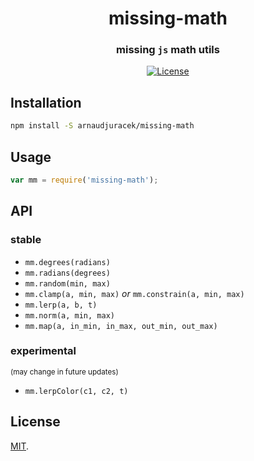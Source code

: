 <h1 align="center">missing-math</h1>
<h3 align="center">missing <code>js</code> math utils</h3>
<div align="center">
  <!-- License -->
  <a href="https://raw.githubusercontent.com/arnaudjuracek/xy/master/LICENSE">
    <img src="https://img.shields.io/badge/license-MIT-blue.svg?style=flat-square" alt="License" />
  </a>
</div>

## Installation

```sh
npm install -S arnaudjuracek/missing-math
```

## Usage

```js
var mm = require('missing-math');
```

## API

### stable
+ `mm.degrees(radians)`
+ `mm.radians(degrees)`
+ `mm.random(min, max)`
+ `mm.clamp(a, min, max)` *or* `mm.constrain(a, min, max)`
+ `mm.lerp(a, b, t)`
+ `mm.norm(a, min, max)`
+ `mm.map(a, in_min, in_max, out_min, out_max)`

### experimental 
<sup>(may change in future updates)</sup>
+ `mm.lerpColor(c1, c2, t)`

## License

[MIT](https://tldrlegal.com/license/mit-license).